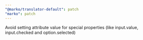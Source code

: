 ```yaml
---
"@marko/translator-default": patch
"marko": patch
---
```


Avoid setting attribute value for special properties (like input.value, input.checked and option.selected)
